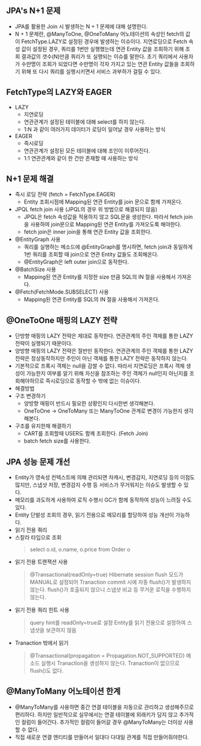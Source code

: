 ## JPA's N+1 문제

- JPA를 활용한 Join 시 발생하는 N + 1 문제에 대해 설명한다.
- N + 1 문제란, @ManyToOne, @OneToMany 어노테이션의 속성인 fetch의 값이 FetchType.LAZY로 설정된 경우에 발생하는 이슈이다. 지연로딩으로 Fetch 속성 값이 설정된 경우, 쿼리를 1번만 실행했는데 연관 Entity 값을 조회하기 위해 조회 결과값의 갯수(N)만큼 쿼리가 또 실행되는 이슈를 말한다. 초기 쿼리에서 사용자가 수만명이 조회가 되었다면 수만명이 각자 가지고 있는 연관 Entity 값들을 조회하기 위해 또 다시 쿼리를 실행시키면서 서비스 과부하가 걸릴 수 있다.

## FetchType의 LAZY와 EAGER

- LAZY
  - 지연로딩
  - 연관관계가 설정된 테이블에 대해 select를 하지 않는다.
  - 1:N 과 같이 여러가지 데이터가 로딩이 일어날 경우 사용하는 방식
- EAGER
  - 즉시로딩
  - 연관관계가 설정된 모든 테이블에 대해 조인이 이루어진다.
  - 1:1 연관관계와 같이 한 건만 존재할 때 사용하는 방식

## N+1 문제 해결

- 즉시 로딩 전략 (fetch = FetchType.EAGER)
  - Entity 조회시점에 Mapping된 연관 Entity를 join 문으로 함께 가져온다.
- JPQL fetch join 사용 (JPQL의 경우 위 방법으로 해결되지 않음)
  - JPQL은 fetch 속성값을 적용하지 않고 SQL문을 생성한다. 따라서 fetch join을 사용하여 join문으로 Mapping된 연관 Entity를 가져오도록 해야한다.
  - fetch join은 inner join을 통해 연관 Entity 값을 조회한다.
- @EntityGraph 사용
  - 쿼리를 실행하는 메소드에 @EntityGraph를 명시하면, fetch join과 동일하게 1번 쿼리를 조회할 때 join으로 연관 Entity 값들도 조회해온다.
  - @EntityGraph은 left outer join으로 동작한다.
- @BatchSize 사용
  - Mapping된 연관 Entity를 지정한 size 만큼 SQL의 IN 절을 사용해서 가져온다.
- @Fetch(FetchMode.SUBSELECT) 사용
  - Mapping된 연관 Entity를 SQL의 IN 절을 사용해서 가져온다.

## @OneToOne 매핑의 LAZY 전략

- 단방향 매핑의 LAZY 전략은 제대로 동작한다. 연관관계의 주인 객체를 통한 LAZY 전략이 실행되기 때문이다.
- 양방향 매핑의 LAZY 전략은 절반만 동작한다. 연관관계의 주인 객체를 통한 LAZY 전략은 정상동작하지만 주인이 아닌 객체를 통한 LAZY 전략은 동작하지 않는다.
- 기본적으로 프록시 객체는 null을 감쌀 수 없다. 따라서 지연로딩은 프록시 객체 생성이 가능한지 여부를 알기 위해 자신을 참조하는 주인 객체가 null인지 아닌지를 조회해야하므로 즉시로딩으로 동작할 수 밖에 없는 이슈이다.
- 해결방법
- 구조 변경하기
  - 양방향 매핑이 반드시 필요한 상황인지 다시한번 생각해본다.
  - OneToOne -> OneToMany 또는 ManyToOne 관계로 변경이 가능한지 생각해본다.
- 구조를 유지한채 해결하기
  - CART를 조회할때 USER도 함께 조회한다. (Fetch Join)
  - batch fetch size를 사용한다.

## JPA 성능 문제 개선

- Entity가 영속성 컨텍스트에 의해 관리되면 차캐시, 변경감지, 지연로딩 등의 이점도 많지만, 스냅샷 저장, 변경감지 수행 등 서비스가 무거워지는 이슈도 발생할 수 있다.
- 메모리를 과도하게 사용하여 로직 수행시 GC가 함께 동작하여 성능이 느려질 수도 있다.
- Entity 단발성 조회의 경우, 읽기 전용으로 메모리를 할당하여 성능 개선이 가능하다.
- 읽기 전용 쿼리
- 스칼라 타입으로 조회
  > select o.id, o.name, o.price from Order o
- 읽기 전용 트랜잭션 사용
  > @Transactional(readOnly=true)
  > Hibernate session flush 모드가 MANUAL로 설정되어 Tranaction commit 시에 자동 flush()가 발생하지 않는다.
  > flush()가 호출되지 않으니 스냅샷 비교 등 무거운 로직을 수행하지 않는다.
- 읽기 전용 쿼리 힌트 사용
  > query hint를 readOnly=true로 설정
  > Entity를 읽기 전용으로 설정하여 스냅샷을 보관하지 않음
- Tranaction 밖에서 읽기
  > @Transactional(propagation = Propagation.NOT_SUPPORTED)
  > 메소드 실행시 Tranaction을 생성하지 않는다.
  > Tranaction이 없으므로 flush()도 없다.

## @ManyToMany 어노테이션 한계

- @ManyToMany를 사용하면 중간 연결 테이블을 자동으로 관리하고 생성해주므로 편리하다. 하지만 일반적으로 실무에서는 연결 테이블에 외래키가 담지 않고 추가적인 컬럼이 들어간다. 추가적인 컬럼이 들어갈 경우 @ManyToMany는 더이상 사용할 수 없다.
- 직접 새로운 연결 엔티티를 만들어서 일대다 다대일 관계를 직접 만들어줘야한다.
